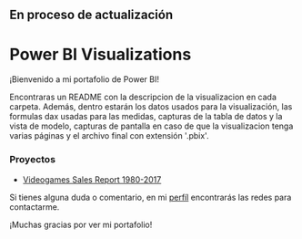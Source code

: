 ## En proceso de actualización

# Power BI Visualizations

¡Bienvenido a mi portafolio de Power BI!

Encontraras un README con la descripcion de la visualizacion en cada carpeta. Además, dentro estarán los datos usados para la visualización, las formulas dax usadas para las medidas, capturas de la tabla de datos y la vista de modelo, capturas de pantalla en caso de que la visualizacion tenga varias páginas y el archivo final con extensión '.pbix'.
  
### Proyectos

- [Videogames Sales Report 1980-2017](https://github.com/RoderickGamer/DataVizPortfolio/tree/53b4fd1352c9433811870214f52a29965d61d802/Power%20BI/Reporte%20de%20Ventas%20de%20Videojuegos%201990-2017)

Si tienes alguna duda o comentario, en mi [perfíl](https://github.com/RoderickGamer) encontrarás las redes para contactarme.

¡Muchas gracias por ver mi portafolio!

